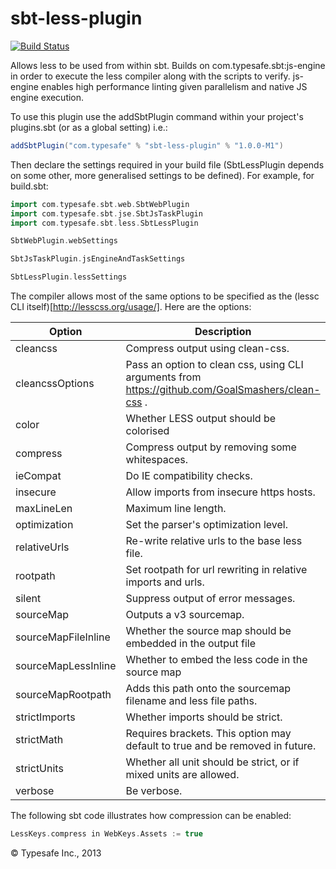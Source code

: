 sbt-less-plugin
===============

[![Build Status](https://api.travis-ci.org/sbt/sbt-less-plugin.png?branch=master)](https://travis-ci.org/sbt/sbt-less-plugin)

Allows less to be used from within sbt. Builds on com.typesafe.sbt:js-engine in order to execute the less compiler along with
the scripts to verify. js-engine enables high performance linting given parallelism and native JS engine execution.

To use this plugin use the addSbtPlugin command within your project's plugins.sbt (or as a global setting) i.e.:

```scala
addSbtPlugin("com.typesafe" % "sbt-less-plugin" % "1.0.0-M1")
```

Then declare the settings required in your build file (SbtLessPlugin depends on some other, more generalised settings to be
defined). For example, for build.sbt:

```scala
import com.typesafe.sbt.web.SbtWebPlugin
import com.typesafe.sbt.jse.SbtJsTaskPlugin
import com.typesafe.sbt.less.SbtLessPlugin

SbtWebPlugin.webSettings

SbtJsTaskPlugin.jsEngineAndTaskSettings

SbtLessPlugin.lessSettings
```

The compiler allows most of the same options to be specified as the (lessc CLI itself)[http://lesscss.org/usage/].
Here are the options:

Option              | Description
--------------------|------------
cleancss            | Compress output using clean-css.
cleancssOptions     | Pass an option to clean css, using CLI arguments from https://github.com/GoalSmashers/clean-css .
color               | Whether LESS output should be colorised
compress            | Compress output by removing some whitespaces.
ieCompat            | Do IE compatibility checks.
insecure            | Allow imports from insecure https hosts.
maxLineLen          | Maximum line length.
optimization        | Set the parser's optimization level.
relativeUrls        | Re-write relative urls to the base less file.
rootpath            | Set rootpath for url rewriting in relative imports and urls.
silent              | Suppress output of error messages.
sourceMap           | Outputs a v3 sourcemap.
sourceMapFileInline | Whether the source map should be embedded in the output file
sourceMapLessInline | Whether to embed the less code in the source map
sourceMapRootpath   | Adds this path onto the sourcemap filename and less file paths.
strictImports       | Whether imports should be strict.
strictMath          | Requires brackets. This option may default to true and be removed in future.
strictUnits         | Whether all unit should be strict, or if mixed units are allowed.
verbose             | Be verbose.
    
The following sbt code illustrates how compression can be enabled:

```scala
LessKeys.compress in WebKeys.Assets := true
```

&copy; Typesafe Inc., 2013  

